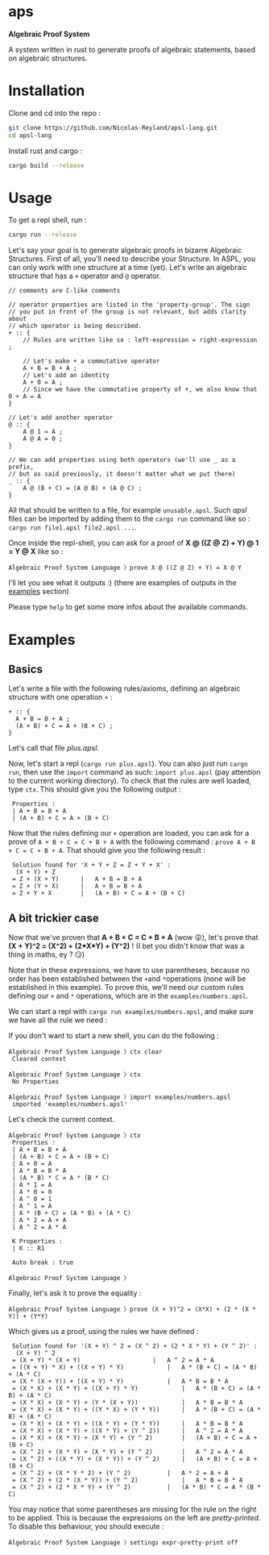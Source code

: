 # aps
**Algebraic Proof System**

A system written in rust to generate proofs of algebraic statements, based on algebraic structures.

# Installation

Clone and cd into the repo :
```sh
git clone https://github.com/Nicolas-Reyland/apsl-lang.git
cd apsl-lang
```

Install rust and cargo :
```sh
cargo build --release
```

# Usage
To get a repl shell, run :

```sh
cargo run --release
```

Let's say your goal is to generate algebraic proofs in bizarre Algebraic Structures.
First of all, you'll need to describe your Structure. In ASPL, you can only work with one structure at a time (yet).
Let's write an algebraic structure that has a `+` operator and `@` operator.
```
// comments are C-like comments

// operator properties are listed in the 'property-group'. The sign
// you put in front of the group is not relevant, but adds clarity about
// which operator is being described.
+ :: {
    // Rules are written like so : left-expression = right-expression ;

    // Let's make + a commutative operator
    A + B = B + A ;
    // Let's add an identity
    A + 0 = A ;
    // Since we have the commutative property of +, we also know that 0 + A = A
}

// Let's add another operator
@ :: {
    A @ 1 = A ;
    A @ A = 0 ;
}

// We can add properties using both operators (we'll use _ as a prefix,
// but as said previously, it doesn't matter what we put there)
_ :: {
    A @ (B + C) = (A @ B) + (A @ C) ;
}
```

All that should be written to a file, for example `unusable.apsl`.
Such *apsl* files can be imported by adding them to the `cargo run` command like so : `cargo run file1.apsl file2.apsl ...`.

Once inside the repl-shell, you can ask for a proof of **X @ ((Z @ Z) + Y) @ 1 = Y @ X** like so :
```
Algebraic Proof System Language 〉prove X @ ((Z @ Z) + Y) = X @ Y
```
I'll let you see what it outputs :) (there are examples of outputs in the [examples](#examples) section)

Please type `help` to get some more infos about the available commands.

# Examples

## Basics
Let's write a file with the following rules/axioms, defining an algebraic structure with one operation `+` :
```
+ :: {
  A + B = B + A ;
  (A + B) + C = A + (B + C) ;
}
```
Let's call that file *plus.apsl*.

Now, let's start a repl (`cargo run plus.apsl`). You can also just run `cargo run`, then use the `import` command as such: `import plus.apsl` (pay attention to the current working directory).
To check that the rules are well loaded, type `ctx`. This should give you the following output :
```
 Properties :
 | A + B = B + A
 | (A + B) + C = A + (B + C)

```

Now that the rules defining our `+` operation are loaded, you can ask for a prove of `A + B + C = C + B + A` with the following command : `prove A + B + C = C + B + A`. That should give you the following result :

```
 Solution found for 'X + Y + Z = Z + Y + X' :
  (X + Y) + Z
 = Z + (X + Y)		|	A + B = B + A
 = Z + (Y + X)		|	A + B = B + A
 = Z + Y + X		|	(A + B) + C = A + (B + C)
```

## A bit trickier case
Now that we've proven that **A + B + C = C + B + A** (wow 😲), let's prove that **(X + Y)^2 = (X^2) + (2\*X\*Y) + (Y^2)** ! (I bet you didn't know that was a thing in maths, ey ? 😏)

Note that in these expressions, we have to use parentheses, because no order has been established between the `+`and `*`operations (none will be established in this example). To prove this, we'll need our custom rules defining our `+` and `*` operations, which are in the `examples/numbers.apsl`.

We can start a repl with `cargo run examples/numbers.apsl`, and make sure we have all the rule we need :

If you don't want to start a new shell, you can do the following :
```
Algebraic Proof System Language 〉ctx clear
 Cleared context

Algebraic Proof System Language 〉ctx
 No Properties

Algebraic Proof System Language 〉import examples/numbers.apsl
 imported 'examples/numbers.apsl'

```
Let's check the current context.
```
Algebraic Proof System Language 〉ctx
 Properties :
 | A + B = B + A
 | (A + B) + C = A + (B + C)
 | A + 0 = A
 | A * B = B * A
 | (A * B) * C = A * (B * C)
 | A * 1 = A
 | A * 0 = 0
 | A ^ 0 = 1
 | A ^ 1 = A
 | A * (B + C) = (A * B) + (A * C)
 | A * 2 = A + A
 | A ^ 2 = A * A

 K Properties :
 | K :: R1

 Auto break : true
 
Algebraic Proof System Language 〉
```

Finally, let's ask it to prove the equality :
```
Algebraic Proof System Language 〉prove (X + Y)^2 = (X*X) + (2 * (X * Y)) + (Y*Y)
```
Which gives us a proof, using the rules we have defined :
```
 Solution found for '(X + Y) ^ 2 = (X ^ 2) + (2 * X * Y) + (Y ^ 2)' :
  (X + Y) ^ 2
 = (X + Y) * (X + Y)					|	A ^ 2 = A * A
 = ((X + Y) * X) + ((X + Y) * Y)			|	A * (B + C) = (A * B) + (A * C)
 = (X * (X + Y)) + ((X + Y) * Y)			|	A * B = B * A
 = (X * X) + (X * Y) + ((X + Y) * Y)			|	A * (B + C) = (A * B) + (A * C)
 = (X * X) + (X * Y) + (Y * (X + Y))			|	A * B = B * A
 = (X * X) + (X * Y) + ((Y * X) + (Y * Y))		|	A * (B + C) = (A * B) + (A * C)
 = (X * X) + (X * Y) + ((X * Y) + (Y * Y))		|	A * B = B * A
 = (X * X) + (X * Y) + ((X * Y) + (Y ^ 2))		|	A ^ 2 = A * A
 = (X * X) + (X * Y) + (X * Y) + (Y ^ 2)		|	(A + B) + C = A + (B + C)
 = (X ^ 2) + (X * Y) + (X * Y) + (Y ^ 2)		|	A ^ 2 = A * A
 = (X ^ 2) + ((X * Y) + (X * Y)) + (Y ^ 2)		|	(A + B) + C = A + (B + C)
 = (X ^ 2) + (X * Y * 2) + (Y ^ 2)			|	A * 2 = A + A
 = (X ^ 2) + (2 * (X * Y)) + (Y ^ 2)			|	A * B = B * A
 = (X ^ 2) + (2 * X * Y) + (Y ^ 2)			|	(A * B) * C = A * (B * C)
```
You may notice that some parentheses are missing for the rule on the right to be applied.
This is because the expressions on the left are *pretty-printed*. To disable this behaviour, you should
execute :
```
Algebraic Proof System Language 〉settings expr-pretty-print off
```
